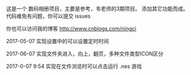 这是一个 数码相册项目，主要是参考，韦老师的3期项目。
添加其它功能而成。
代码难免有问题，你可以提交 issues

你也可以访问我的博客 http://www.cnblogs.com/ningci

2017-05-07 实现设置中的可以设置定时时间 

2017-06-07 实现文件夹进入，向上，翻页，多种文件类型ICON区分

2017-0-07 9:54 实现在文件浏览时可以点击运行 .nes 游戏


